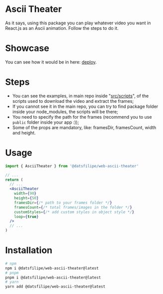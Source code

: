 # Ascii Theater

As it says, using this package you can play whatever video you want in React.js as an Ascii animation. Follow the steps to do it.

# Showcase

You can see how it would be in here: [deploy](https://react-bad-apple.vercel.app).

# Steps
  
  - You can see the examples, in main repo inside "[src/scripts](./src/scripts)", of the scripts used to download the video and extract the frames;
  - If you cannot see it in the main repo, you can try to find package folder inside your node_modules, the scripts will be there;
  - You need to specify the path for the frames (recommend you to use ``public`` folder inside your app :));
  - Some of the props are mandatory, like: framesDir, framesCount, width and height.

# Usage

```jsx
import { AsciiTheater } from '@datsfilipe/web-ascii-theater'

// ...
return (
  // ...
  <AsciiTheater
    width={90}
    height={50}
    framesDir={/* path to your frames folder */}
    framesCount={/* total frames/images in the folder */}
    customStyles={/* add custom styles in object style */}
    loop={true}
  />
  // ...
)
```

# Installation

  ```bash
# npm
  npm i @datsfilipe/web-ascii-theater@latest
# pnpm
  pnpm i @datsfilipe/web-ascii-theater@latest
# yarn
  yarn add @datsfilipe/web-ascii-theater@latest
  ```
